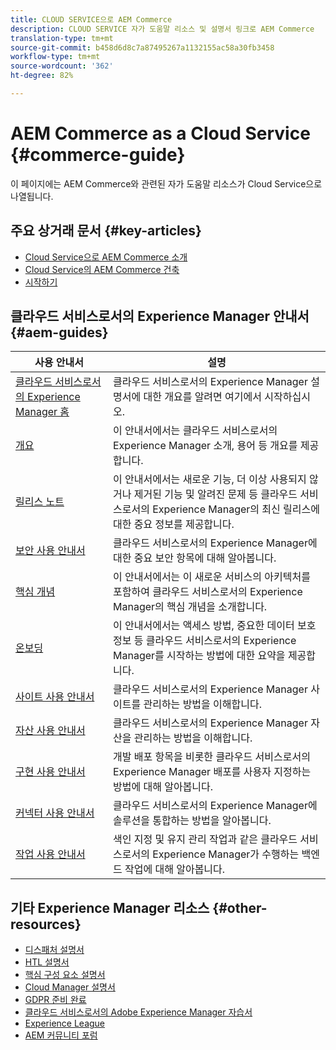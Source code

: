 ```yaml
---
title: CLOUD SERVICE으로 AEM Commerce
description: CLOUD SERVICE 자가 도움말 리소스 및 설명서 링크로 AEM Commerce
translation-type: tm+mt
source-git-commit: b458d6d8c7a87495267a1132155ac58a30fb3458
workflow-type: tm+mt
source-wordcount: '362'
ht-degree: 82%

---
```



# AEM Commerce as a Cloud Service {#commerce-guide}

이 페이지에는 AEM Commerce와 관련된 자가 도움말 리소스가 Cloud Service으로 나열됩니다.

## 주요 상거래 문서 {#key-articles}

* [Cloud Service으로 AEM Commerce 소개](overview.md)
* [Cloud Service의 AEM Commerce 건축](architecture/magento.md)
* [시작하기](getting-started.md)

## 클라우드 서비스로서의 Experience Manager 안내서 {#aem-guides}

| 사용 안내서 | 설명 |
|---|---|
| [클라우드 서비스로서의 Experience Manager 홈](/help/landing/home.md) | 클라우드 서비스로서의 Experience Manager 설명서에 대한 개요를 알려면 여기에서 시작하십시오. |
| [개요](/help/overview/home.md) | 이 안내서에서는 클라우드 서비스로서의 Experience Manager 소개, 용어 등 개요를 제공합니다. |
| [릴리스 노트](/help/release-notes/home.md) | 이 안내서에서는 새로운 기능, 더 이상 사용되지 않거나 제거된 기능 및 알려진 문제 등 클라우드 서비스로서의 Experience Manager의 최신 릴리스에 대한 중요 정보를 제공합니다. |
| [보안 사용 안내서](/help/security/home.md) | 클라우드 서비스로서의 Experience Manager에 대한 중요 보안 항목에 대해 알아봅니다. |
| [핵심 개념](/help/core-concepts/home.md) | 이 안내서에서는 이 새로운 서비스의 아키텍처를 포함하여 클라우드 서비스로서의 Experience Manager의 핵심 개념을 소개합니다. |
| [온보딩](/help/onboarding/home.md) | 이 안내서에서는 액세스 방법, 중요한 데이터 보호 정보 등 클라우드 서비스로서의 Experience Manager를 시작하는 방법에 대한 요약을 제공합니다. |
| [사이트 사용 안내서](/help/sites-cloud/home.md) | 클라우드 서비스로서의 Experience Manager 사이트를 관리하는 방법을 이해합니다. |
| [자산 사용 안내서](/help/assets/home.md) | 클라우드 서비스로서의 Experience Manager 자산을 관리하는 방법을 이해합니다. |
| [구현 사용 안내서](/help/implementing/home.md) | 개발 배포 항목을 비롯한 클라우드 서비스로서의 Experience Manager 배포를 사용자 지정하는 방법에 대해 알아봅니다. |
| [커넥터 사용 안내서](/help/connectors/home.md) | 클라우드 서비스로서의 Experience Manager에 솔루션을 통합하는 방법을 알아봅니다. |
| [작업 사용 안내서](/help/operations/home.md) | 색인 지정 및 유지 관리 작업과 같은 클라우드 서비스로서의 Experience Manager가 수행하는 백엔드 작업에 대해 알아봅니다. |

## 기타 Experience Manager 리소스 {#other-resources}

* [디스패처 설명서](/help/implementing/dispatcher/overview.md)
* [HTL 설명서](https://docs.adobe.com/content/help/ko-KR/experience-manager-htl/using/overview.html)
* [핵심 구성 요소 설명서](https://docs.adobe.com/content/help/ko-KR/experience-manager-core-components/using/introduction.html)
* [Cloud Manager 설명서](https://docs.adobe.com/content/help/en/experience-manager-cloud-service/onboarding/getting-access/cloud-service-programs/first-time-login.html)
* [GDPR 준비 완료](/help/onboarding/data-privacy-and-protection-readiness/aem-readiness.md)
* [클라우드 서비스로서의 Adobe Experience Manager 자습서](https://docs.adobe.com/content/help/ko-KR/experience-manager-learn/cloud-service/overview.html)
* [Experience League](https://guided.adobe.com/?promoid=K42KVXHD&amp;mv=other#solutions/experience-manager)
* [AEM 커뮤니티 포럼](https://forums.adobe.com/community/experience-cloud/marketing-cloud/experience-manager)
